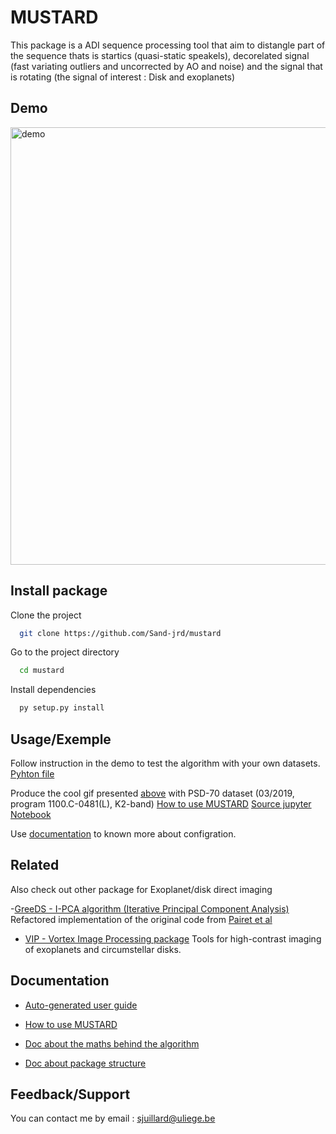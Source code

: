 # MUSTARD

This package is a ADI sequence processing tool that aim to distangle part of the sequence thats is startics (quasi-static speakels), decorelated signal (fast variating outliers and uncorrected by AO and noise) and the signal that is rotating (the signal of interest : Disk and exoplanets)

## Demo

<img src="./example-data/demo.gif" alt="demo" width="700" text-align="center"/>

## Install package

Clone the project

```bash
  git clone https://github.com/Sand-jrd/mustard
```

Go to the project directory

```bash
  cd mustard
```

Install dependencies

```bash
  py setup.py install
```

## Usage/Exemple

Follow instruction in the demo to test the algorithm with your own datasets.
[Pyhton file](demo.py)

Produce the cool gif presented [above](#Screenshots) with PSD-70 dataset (03/2019, program 1100.C-0481(L), K2-band)
[How to use MUSTARD](doc/demo.html)
[Source jupyter Notebook](demo.ipynb)

Use [documentation](#Documentation) to known more about configration.

## Related

Also check out other package for Exoplanet/disk direct imaging

-[GreeDS - I-PCA algorithm (Iterative Principal Component Analysis)](https://github.com/Sand-jrd/GreeDS)
Refactored implementation of the original code from [Pairet et al](https://arxiv.org/pdf/2008.05170.pdf)

- [VIP - Vortex Image Processing package](https://github.com/vortex-exoplanet/VIP)
Tools for high-contrast imaging of exoplanets and circumstellar disks.

## Documentation

- [Auto-generated user guide](doc/index.html)
- [How to use MUSTARD](doc/demo.html)

- [Doc about the maths behind the algorithm](https://docs.google.com/presentation/d/1aPjWJUztfjROtt8BPi8uh6X-vBD5dc81wQ1MhMGGOas/edit) 

- [Doc about package structure](doc/UMLdocs.png)


## Feedback/Support

You can contact me by email : sjuillard@uliege.be
